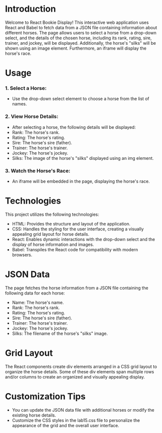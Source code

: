 # Introduction
Welcome to React Bookie Display! This interactive web application uses React and Babel to fetch data from a JSON file containing information about different horses. The page allows users to select a horse from a drop-down select, and the details of the chosen horse, including its rank, rating, sire, trainer, and jockey, will be displayed. Additionally, the horse's "silks" will be shown using an image element. Furthermore, an iframe will display the horse's race.

# Usage
### 1. Select a Horse:
- Use the drop-down select element to choose a horse from the list of names.
### 2. View Horse Details:
- After selecting a horse, the following details will be displayed:
- Rank: The horse's rank.
- Rating: The horse's rating.
- Sire: The horse's sire (father).
- Trainer: The horse's trainer.
- Jockey: The horse's jockey.
- Silks: The image of the horse's "silks" displayed using an img element.
### 3. Watch the Horse's Race:
- An iframe will be embedded in the page, displaying the horse's race.

# Technologies
This project utilizes the following technologies:
- HTML: Provides the structure and layout of the application.
- CSS: Handles the styling for the user interface, creating a visually appealing grid layout for horse details.
- React: Enables dynamic interactions with the drop-down select and the display of horse information and images.
- Babel: Transpiles the React code for compatibility with modern browsers.

# JSON Data
The page fetches the horse information from a JSON file containing the following data for each horse:

- Name: The horse's name.
- Rank: The horse's rank.
- Rating: The horse's rating.
- Sire: The horse's sire (father).
- Trainer: The horse's trainer.
- Jockey: The horse's jockey.
- Silks: The filename of the horse's "silks" image.

# Grid Layout
The React components create div elements arranged in a CSS grid layout to organize the horse details. Some of these div elements span multiple rows and/or columns to create an organized and visually appealing display.

# Customization Tips
- You can update the JSON data file with additional horses or modify the existing horse details.
- Customize the CSS styles in the lab15.css file to personalize the appearance of the grid and the overall user interface.
